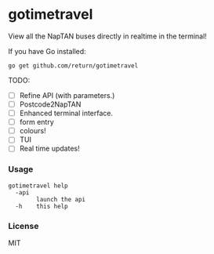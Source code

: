 # gotimetravel
View all the NapTAN buses directly in realtime in the terminal!

If you have Go installed:

`go get github.com/return/gotimetravel`

TODO:

- [ ] Refine API (with parameters.)
- [ ] Postcode2NapTAN
- [ ]  Enhanced terminal interface.
  - [ ] form entry
  - [ ] colours!
  - [ ] TUI
- [ ] Real time updates!

### Usage
```
gotimetravel help
  -api
    	launch the api
  -h	this help
```

### License
MIT
